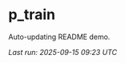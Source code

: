 # p_train

Auto-updating README demo.

<!--START_SECTION:status-->
_Last run: 2025-09-15 09:23 UTC_
<!--END_SECTION:status-->



















































































































































































































































































































































































































































































































































































































